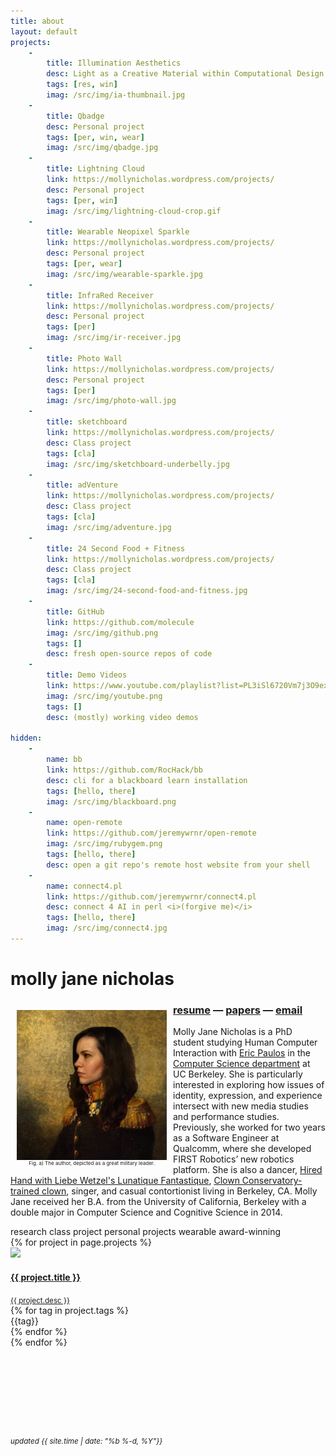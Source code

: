```yaml
---
title: about
layout: default
projects:
    -
        title: Illumination Aesthetics
        desc: Light as a Creative Material within Computational Design. CHI 2017
        tags: [res, win]
        imag: /src/img/ia-thumbnail.jpg
    -
        title: Qbadge
        desc: Personal project
        tags: [per, win, wear]
        imag: /src/img/qbadge.jpg
    -
        title: Lightning Cloud
        link: https://mollynicholas.wordpress.com/projects/
        desc: Personal project
        tags: [per, win]
        imag: /src/img/lightning-cloud-crop.gif
    -
        title: Wearable Neopixel Sparkle
        link: https://mollynicholas.wordpress.com/projects/
        desc: Personal project
        tags: [per, wear]
        imag: /src/img/wearable-sparkle.jpg
    -
        title: InfraRed Receiver
        link: https://mollynicholas.wordpress.com/projects/
        desc: Personal project
        tags: [per]
        imag: /src/img/ir-receiver.jpg
    -
        title: Photo Wall
        link: https://mollynicholas.wordpress.com/projects/
        desc: Personal project
        tags: [per]
        imag: /src/img/photo-wall.jpg
    -
        title: sketchboard
        link: https://mollynicholas.wordpress.com/projects/
        desc: Class project
        tags: [cla]
        imag: /src/img/sketchboard-underbelly.jpg
    -
        title: adVenture
        link: https://mollynicholas.wordpress.com/projects/
        desc: Class project
        tags: [cla]
        imag: /src/img/adventure.jpg
    -
        title: 24 Second Food + Fitness
        link: https://mollynicholas.wordpress.com/projects/
        desc: Class project
        tags: [cla]
        imag: /src/img/24-second-food-and-fitness.jpg
    -
        title: GitHub
        link: https://github.com/molecule
        imag: /src/img/github.png
        tags: []
        desc: fresh open-source repos of code
    -
        title: Demo Videos
        link: https://www.youtube.com/playlist?list=PL3iSl6720Vm7j3O9ex-FjVuZ9ZaiL4ph0
        imag: /src/img/youtube.png
        tags: []
        desc: (mostly) working video demos

hidden:
    -
        name: bb
        link: https://github.com/RocHack/bb
        desc: cli for a blackboard learn installation
        tags: [hello, there]
        imag: /src/img/blackboard.png
    -
        name: open-remote
        link: https://github.com/jeremywrnr/open-remote
        imag: /src/img/rubygem.png
        tags: [hello, there]
        desc: open a git repo's remote host website from your shell
    -
        name: connect4.pl
        link: https://github.com/jeremywrnr/connect4.pl
        desc: connect 4 AI in perl <i>(forgive me)</i>
        tags: [hello, there]
        imag: /src/img/connect4.jpg
---
```



# molly jane nicholas
[//]: # ( m: &#109 o: &#111 l: &#108 e: &#101 c: &#99 u: &#117 @: &#64 y: &#121 )
[//]: # ( molecule: &#109;&#111;&#108;&#101;&#99;&#117;&#108;&#101)
[//]: # ( @berkeley.edu: &#064;&#098;&#101;&#114;&#107;&#101;&#108;&#101;&#121;&#046;&#101;&#100;&#117; )


<div class="clearfix">

<div style="float: left; text-align:center; width:240px; padding:10px; font-size:8px; line-height:8px">
<img src="/src/img/general-molly.jpg"/>
<span style="display:block;"> Fig. a) The author, depicted as a great military leader. </span>
</div>

<h3>
<a href="/cv">resume</a> —
<a href="/papers">papers</a> —
<a href="&#109;&#097;&#105;&#108;&#116;&#111;:&#109;&#111;&#108;&#101;&#99;&#117;&#108;&#101;&#064;&#098;&#101;&#114;&#107;&#101;&#108;&#101;&#121;&#046;&#101;&#100;&#117;">email</a>
</h3>

<p> Molly Jane Nicholas is a PhD student studying Human Computer Interaction 
  with <a href="http://www.paulos.net/">Eric Paulos</a> in the <a href="http://www.cs.berkeley.edu" target="_blank">Computer Science department</a> at UC Berkeley. She is particularly interested in exploring how issues of identity, expression, and experience intersect with new media studies and performance studies.  Previously, she worked for two years as a Software Engineer at Qualcomm, where she developed FIRST Robotics’ new robotics platform. She is also a dancer, <a href="http://www.lunfan.com/">Hired Hand with Liebe Wetzel's Lunatique Fantastique</a>, <a href="http://circuscenter.org/clown">Clown Conservatory-trained clown</a>, singer, and casual contortionist living in Berkeley, CA.  Molly Jane received her B.A. from the University of California, Berkeley with a double major in Computer Science and Cognitive Science in 2014. </p>

</div><!--clearfix-->

<div id="tags">
  <span class="tag res">research</span>
  <span class="tag cla">class project</span>
  <span class="tag per">personal projects</span>
  <span class="tag wear">wearable</span>
  <span class="tag win">award-winning</span>
</div>

<div id='projects'>
{% for project in page.projects %}
<div class="project">
  <a href="{{ project.link }}">
  <img src="{{ project.imag }}" class="project-image"/>
  <div class="project-info">
  <h4>{{ project.title }} </h4>
  <small>{{ project.desc }}</small>
  </div>
  </a>
  <div class="project-tags">
  {% for tag in project.tags %} <div class="tag {{tag}}">{{tag}}</div>
  {% endfor %}</div>
</div>
{% endfor %}
</div>


<p style="margin: 0.5em 0em 10em 0em;">
<small><i>

<script src="/src/js/index.js"> </script>


<!--<a href="/mit-license">license</a> --->
updated {{ site.time | date: "%b %-d, %Y"}} </i></small>
</p>


<footer>
<script src="/src/js/project.js" async>
</footer>
